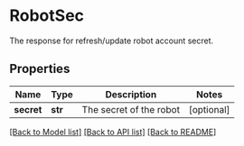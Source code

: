 # RobotSec

The response for refresh/update robot account secret.

## Properties
Name | Type | Description | Notes
------------ | ------------- | ------------- | -------------
**secret** | **str** | The secret of the robot | [optional] 

[[Back to Model list]](../README.md#documentation-for-models) [[Back to API list]](../README.md#documentation-for-api-endpoints) [[Back to README]](../README.md)


